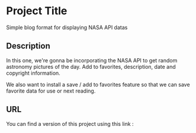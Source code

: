 # Project Title

Simple blog format for displaying NASA API datas

## Description

In this one, we're gonna be incorporating the NASA API to get random astronomy pictures of the day.
Add to favorites, description, date and copyright information.

We also want to install a save / add to favorites feature so that we can save favorite data for use or next reading.

## URL
You can find a version of this project using this link : 
